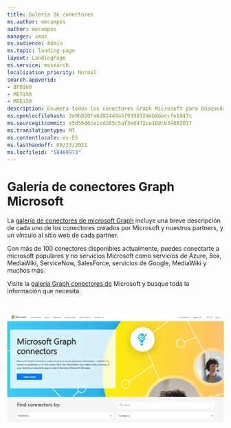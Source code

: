 ```yaml
---
title: Galería de conectores
ms.author: mecampos
author: mecampos
manager: umas
ms.audience: Admin
ms.topic: landing-page
layout: LandingPage
ms.service: mssearch
localization_priority: Normal
search.appverid:
- BFB160
- MET150
- MOE150
description: Enumera todos los conectores Graph Microsoft para Búsqueda de Microsoft
ms.openlocfilehash: 2e0b820fa6d02449a5f9398324eb8deccfe1847c
ms.sourcegitcommit: e5d56d6ce1cd285c5af3e0472ce169cb34883017
ms.translationtype: MT
ms.contentlocale: es-ES
ms.lasthandoff: 08/23/2021
ms.locfileid: "58469973"
---
```

# <a name="microsoft-graph-connectors-gallery"></a>Galería de conectores Graph Microsoft

La [galería de conectores de microsoft Graph](http://www.microsoft.com/microsoft-search/connectors) incluye una breve descripción de cada uno de los conectores creados por Microsoft y nuestros partners, y un vínculo al sitio web de cada partner.

Con más de 100 conectores disponibles actualmente, puedes conectarte a microsoft populares y no servicios Microsoft como servicios de Azure, Box, MediaWiki, ServiceNow, SalesForce, servicios de Google, MediaWiki y muchos más.

Visite la [galería Graph conectores de](http://www.microsoft.com/microsoft-search/connectors) Microsoft y busque toda la información que necesita.

<br>

![Imagen que muestra la nueva galería de conectores.](media/connectors-gallery.png)
